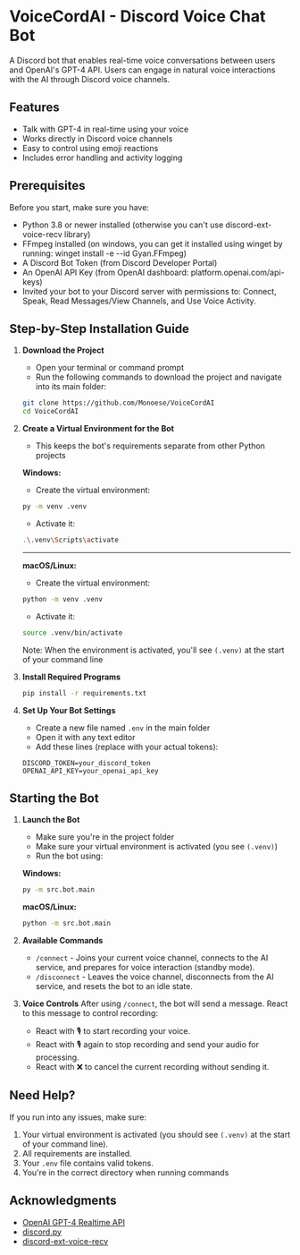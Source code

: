# VoiceCordAI - Discord Voice Chat Bot

A Discord bot that enables real-time voice conversations between users and OpenAI's GPT-4 API. Users can engage in natural voice interactions with the AI through Discord voice channels.

## Features

- Talk with GPT-4 in real-time using your voice
- Works directly in Discord voice channels
- Easy to control using emoji reactions
- Includes error handling and activity logging

## Prerequisites

Before you start, make sure you have:
- Python 3.8 or newer installed (otherwise you can't use discord-ext-voice-recv library)
- FFmpeg installed (on windows, you can get it installed using winget by running: winget install -e --id Gyan.FFmpeg)
- A Discord Bot Token (from Discord Developer Portal)
- An OpenAI API Key (from OpenAI dashboard: platform.openai.com/api-keys)
- Invited your bot to your Discord server with permissions to: Connect, Speak, Read Messages/View Channels, and Use Voice Activity.

## Step-by-Step Installation Guide

1. **Download the Project**
   - Open your terminal or command prompt
   - Run the following commands to download the project and navigate into its main folder:
   ```bash
   git clone https://github.com/Monoese/VoiceCordAI
   cd VoiceCordAI
   ```

2. **Create a Virtual Environment for the Bot**
   - This keeps the bot's requirements separate from other Python projects
   
   **Windows:**
   - Create the virtual environment:
   ```bash
   py -m venv .venv
   ```
   - Activate it:
   ```bash
   .\.venv\Scripts\activate
   ```
   
   ---
   
   **macOS/Linux:**
   - Create the virtual environment:
   ```bash
   python -m venv .venv
   ```
   - Activate it:
   ```bash
   source .venv/bin/activate
   ```
   
   Note: When the environment is activated, you'll see `(.venv)` at the start of your command line

3. **Install Required Programs**
   ```bash
   pip install -r requirements.txt
   ```

4. **Set Up Your Bot Settings**
   - Create a new file named `.env` in the main folder
   - Open it with any text editor
   - Add these lines (replace with your actual tokens):
   ```
   DISCORD_TOKEN=your_discord_token
   OPENAI_API_KEY=your_openai_api_key
   ```

## Starting the Bot

1. **Launch the Bot**
   - Make sure you're in the project folder
   - Make sure your virtual environment is activated (you see `(.venv)`)
   - Run the bot using:
   
   **Windows:**
   ```bash
   py -m src.bot.main
   ```
   
   **macOS/Linux:**
   ```bash
   python -m src.bot.main
   ```

2. **Available Commands**
   - `/connect` - Joins your current voice channel, connects to the AI service, and prepares for voice interaction (standby mode).
   - `/disconnect` - Leaves the voice channel, disconnects from the AI service, and resets the bot to an idle state.

3. **Voice Controls**
   After using `/connect`, the bot will send a message. React to this message to control recording:
   - React with 🎙️ to start recording your voice.
   - React with 🎙️ again to stop recording and send your audio for processing.
   - React with ❌ to cancel the current recording without sending it.

## Need Help?
If you run into any issues, make sure:
1. Your virtual environment is activated (you should see `(.venv)` at the start of your command line).
2. All requirements are installed.
3. Your `.env` file contains valid tokens.
4. You're in the correct directory when running commands

## Acknowledgments

- [OpenAI GPT-4 Realtime API](https://platform.openai.com/docs/guides/realtime)
- [discord.py](https://discordpy.readthedocs.io/)
- [discord-ext-voice-recv](https://github.com/imayhaveborkedit/discord-ext-voice-recv)

